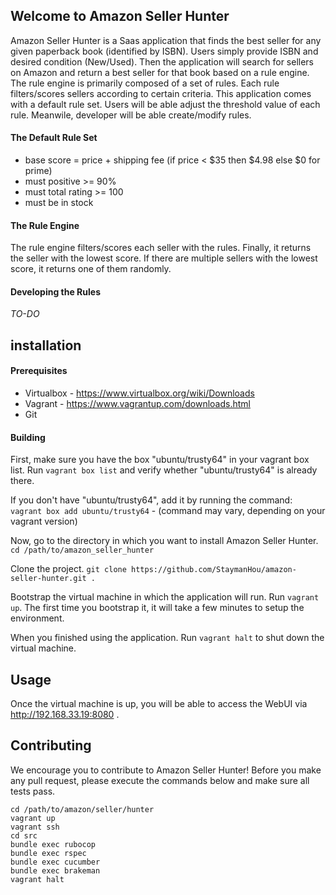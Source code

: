 ## Welcome to Amazon Seller Hunter
Amazon Seller Hunter is a Saas application that finds the best seller for any given paperback book (identified by ISBN). Users simply provide ISBN and desired condition (New/Used). Then the application will search for sellers on Amazon and return a best seller for that book based on a rule engine. The rule engine is primarily composed of a set of rules. Each rule filters/scores sellers according to certain criteria. This application comes with a default rule set. Users will be able adjust the threshold value of each rule. Meanwile, developer will be able create/modify rules.

#### The Default Rule Set
* base score = price + shipping fee (if price < $35 then $4.98 else $0 for prime)
* must positive >= 90%
* must total rating >= 100
* must be in stock

#### The Rule Engine
The rule engine filters/scores each seller with the rules. Finally, it returns the seller with the lowest score. If there are multiple sellers with the lowest score, it returns one of them randomly.

#### Developing the Rules
*TO-DO*

## installation
#### Prerequisites
* Virtualbox - https://www.virtualbox.org/wiki/Downloads
* Vagrant - https://www.vagrantup.com/downloads.html
* Git

#### Building
First, make sure you have the box "ubuntu/trusty64" in your vagrant box list. Run `vagrant box list` and verify whether "ubuntu/trusty64" is already there.

If you don't have "ubuntu/trusty64", add it by running the command:
`vagrant box add ubuntu/trusty64` - (command may vary, depending on your vagrant version)

Now, go to the directory in which you want to install Amazon Seller Hunter. `cd /path/to/amazon_seller_hunter`

Clone the project. `git clone https://github.com/StaymanHou/amazon-seller-hunter.git .`

Bootstrap the virtual machine in which the application will run. Run `vagrant up`. The first time you bootstrap it, it will take a few minutes to setup the environment.

When you finished using the application. Run `vagrant halt` to shut down the virtual machine.

## Usage
Once the virtual machine is up, you will be able to access the WebUI via http://192.168.33.19:8080 .

## Contributing
We encourage you to contribute to Amazon Seller Hunter! Before you make any pull request, please execute the commands below and make sure all tests pass.

```
cd /path/to/amazon/seller/hunter
vagrant up
vagrant ssh
cd src
bundle exec rubocop
bundle exec rspec
bundle exec cucumber
bundle exec brakeman
vagrant halt
```
